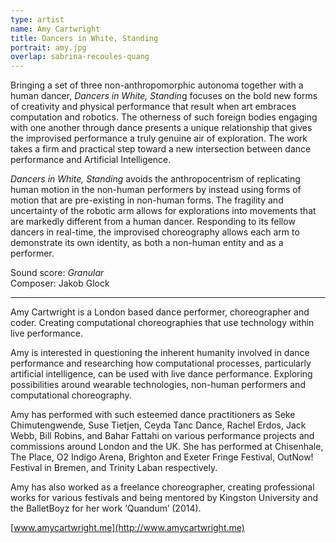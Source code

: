```yaml
---
type: artist
name: Amy Cartwright
title: Dancers in White, Standing
portrait: amy.jpg
overlap: sabrina-recoules-quang
---
```


Bringing a set of three non-anthropomorphic autonoma together with a human dancer, *Dancers in White, Standin*g focuses on the bold new forms of creativity and physical performance that result when art embraces computation and robotics. The otherness of such foreign bodies engaging with one another through dance presents a unique relationship that gives the improvised performance a truly genuine air of exploration. The work takes a firm and practical step toward a new intersection between dance performance and Artificial Intelligence.

*Dancers in White, Standing* avoids the anthropocentrism of replicating human motion in the non-human performers by instead using forms of motion that are pre-existing in non-human forms. The fragility and uncertainty of the robotic arm allows for explorations into movements that are markedly different from a human dancer. Responding to its fellow dancers in real-time, the improvised choreography allows each arm to demonstrate its own identity, as both a non-human entity and as a performer.

<aside>Sound score: <em>Granular</em><br/>Composer: Jakob Glock</aside>

---

Amy Cartwright is a London based dance performer, choreographer and coder. Creating computational choreographies that use technology within live performance.

Amy is interested in questioning the inherent humanity involved in dance performance and researching how computational processes, particularly artificial intelligence, can be used with live dance performance. Exploring possibilities around wearable technologies, non-human performers and computational choreography.

Amy has performed with such esteemed dance practitioners as Seke Chimutengwende, Suse Tietjen, Ceyda Tanc Dance, Rachel Erdos, Jack Webb, Bill Robins, and Bahar Fattahi on various performance projects and commissions around London and the UK. She has performed at Chisenhale, The Place, O2 Indigo Arena, Brighton and Exeter Fringe Festival, OutNow! Festival in Bremen, and Trinity Laban respectively.

Amy has also worked as a freelance choreographer, creating professional works for various festivals and being mentored by Kingston University and the BalletBoyz for her work ‘Quandum’ (2014).

[www.amycartwright.me](http://www.amycartwright.me)
